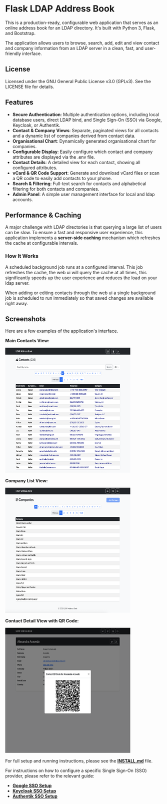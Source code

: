 # **Flask LDAP Address Book**

This is a production-ready, configurable web application that serves as an online address book for an LDAP directory. It's built with Python 3, Flask, and Bootstrap.

The application allows users to browse, search, add, edit and view contact and company information from an LDAP server in a clean, fast, and user-friendly interface.

## License

Licensed under the GNU General Public License v3.0 (GPLv3).
See the LICENSE file for details.

## **Features**

* **Secure Authentication**: Multiple authentication options, including local database users, direct LDAP bind, and Single Sign-On (SSO) via Google, Keycloak, or Authentik.
* **Contact & Company Views**: Separate, paginated views for all contacts and a dynamic list of companies derived from contact data.
* **Organisational Chart**: Dynamically generated organisational chart for companies.
* **Configurable Display**: Easily configure which contact and company attributes are displayed via the .env file.
* **Contact Details**: A detailed view for each contact, showing all configured attributes.
* **vCard & QR Code Support**: Generate and download vCard files or scan a QR code to easily add contacts to your phone.
* **Search & Filtering**: Full-text search for contacts and alphabetical filtering for both contacts and companies.
* **Admin Panel**: A simple user management interface for local and ldap accounts.

## **Performance & Caching**

A major challenge with LDAP directories is that querying a large list of users can be slow. To ensure a fast and responsive user experience, this application implements a **server-side caching** mechanism which refreshes the cache at configurable intervals.

### **How It Works**

A scheduled background job runs at a configured interval. This job refreshes the cache, the web ui will query the cache at all times, this significantly speeds up the user experience and reduces the load on your ldap server.

When adding or editing contacts through the web ui a single background job is scheduled to run immediately so that saved changes are available right away.

## **Screenshots**

Here are a few examples of the application's interface.

**Main Contacts View:**

<img src="media/screenshots/contacts.png" width="400" height="400">

**Company List View:**

<img src="media/screenshots/companies.png" width="400" height="400">

**Contact Detail View with QR Code:**

<img src="media/screenshots/qr.png" width="400" height="400">

For full setup and running instructions, please see the [**INSTALL.md**](INSTALL.md) file.

For instructions on how to configure a specific Single Sign-On (SSO) provider, please refer to the relevant guide:

* [**Google SSO Setup**](Google_README.md)
* [**Keycloak SSO Setup**](Keycloak_README.md)
* [**Authentik SSO Setup**](Authentik_README.md)
